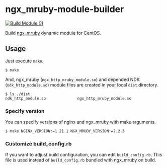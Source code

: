 # ngx\_mruby-module-builder

[![Build Module CI](https://github.com/yano3/ngx_mruby-module-builder/actions/workflows/ci.yml/badge.svg)](https://github.com/yano3/ngx_mruby-module-builder/actions/workflows/ci.yml)

Build [ngx\_mruby](https://ngx.mruby.org/) dynamic module for CentOS.

## Usage

Just execute `make`.

```
$ make
```

And, ngx\_mruby (`ngx_http_mruby_module.so`) and depended NDK (`ndk_http_module.so`) module files are created in your local `dist` directory.

```
$ ls ./dist
ndk_http_module.so              ngx_http_mruby_module.so
```

### Specify version

You can specify versions of nginx and ngx\_mruby with make arguments.

```
$ make NGINX_VERSION:=1.21.1 NGX_MRUBY_VERSION:=2.2.3
```

### Customize build\_config.rb

If you want to adjust build configuration, you can edit `build_config.rb`.
This file is used instead of `build_config.rb` bundled with ngx\_mruby on build.
